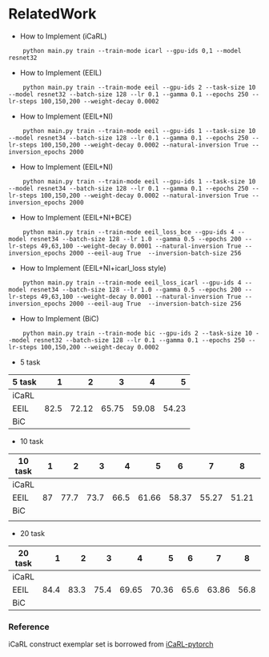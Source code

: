 # RelatedWork

- How to Implement (iCaRL)
```
    python main.py train --train-mode icarl --gpu-ids 0,1 --model resnet32
```

- How to Implement (EEIL)
```
    python main.py train --train-mode eeil --gpu-ids 2 --task-size 10 --model resnet32 --batch-size 128 --lr 0.1 --gamma 0.1 --epochs 250 --lr-steps 100,150,200 --weight-decay 0.0002
```


- How to Implement (EEIL+NI)
```
    python main.py train --train-mode eeil --gpu-ids 1 --task-size 10 --model resnet34 --batch-size 128 --lr 0.1 --gamma 0.1 --epochs 250 --lr-steps 100,150,200 --weight-decay 0.0002 --natural-inversion True --inversion_epochs 2000
``` 
- How to Implement (EEIL+NI)
```
    python main.py train --train-mode eeil --gpu-ids 1 --task-size 10 --model resnet34 --batch-size 128 --lr 0.1 --gamma 0.1 --epochs 250 --lr-steps 100,150,200 --weight-decay 0.0002 --natural-inversion True --inversion_epochs 2000
``` 
- How to Implement (EEIL+NI+BCE)
```
    python main.py train --train-mode eeil_loss_bce --gpu-ids 4 --model resnet34 --batch-size 128 --lr 1.0 --gamma 0.5 --epochs 200 --lr-steps 49,63,100 --weight-decay 0.0001 --natural-inversion True --inversion_epochs 2000 --eeil-aug True  --inversion-batch-size 256
``` 

- How to Implement (EEIL+NI+icarl_loss style)
```
    python main.py train --train-mode eeil_loss_icarl --gpu-ids 4 --model resnet34 --batch-size 128 --lr 1.0 --gamma 0.5 --epochs 200 --lr-steps 49,63,100 --weight-decay 0.0001 --natural-inversion True --inversion_epochs 2000 --eeil-aug True  --inversion-batch-size 256
``` 

- How to Implement (BiC)
```
    python main.py train --train-mode bic --gpu-ids 2 --task-size 10 --model resnet32 --batch-size 128 --lr 0.1 --gamma 0.1 --epochs 250 --lr-steps 100,150,200 --weight-decay 0.0002
```

- 5 task

| 5 task |    1 |     2 |     3 |     4 |     5 |
|--------|-----:|------:|------:|------:|------:|
| iCaRL  |      |       |       |       |       |
| EEIL   | 82.5 | 72.12 | 65.75 | 59.08 | 54.23 |
| BiC    |      |       |       |       |       |

- 10 task

| 10 task |  1 |    2 |    3 |    4 |     5 | 6     | 7     | 8     | 9     | 10    |
|---------|---:|-----:|-----:|-----:|------:|-------|-------|-------|-------|-------|
| iCaRL   |    |      |      |      |       |       |       |       |       |       |
| EEIL    | 87 | 77.7 | 73.7 | 66.5 | 61.66 | 58.37 | 55.27 | 51.21 | 48.59 | 45.47 |
| BiC     |    |      |      |      |       |       |       |       |       |       |
|         |    |      |      |      |       |       |       |       |       |       |

- 20 task

| 20 task |    1 |    2 |    3 |     4 |     5 | 6    | 7     | 8    | 9     | 10   | 11    | 12    | 13    | 14    | 15    | 16    | 17    | 18    | 19    | 20    |
|---------|-----:|-----:|-----:|------:|------:|------|-------|------|-------|------|-------|-------|-------|-------|-------|-------|-------|-------|-------|-------|
| iCaRL   |      |      |      |       |       |      |       |      |       |      |       |       |       |       |       |       |       |       |       |       |
| EEIL    | 84.4 | 83.3 | 75.4 | 69.65 | 70.36 | 65.6 | 63.86 | 56.8 | 54.29 | 52.3 | 50.42 | 48.32 | 47.95 | 45.39 | 43.12 | 42.81 | 40.58 | 40.46 | 39.65 | 36.12 |
| BiC     |      |      |      |       |       |      |       |      |       |      |       |       |       |       |       |       |       |       |       |       |



### Reference
iCaRL construct exemplar set is borrowed from [iCaRL-pytorch](https://github.com/DRSAD/iCaRL/blob/master/iCaRL.py)
